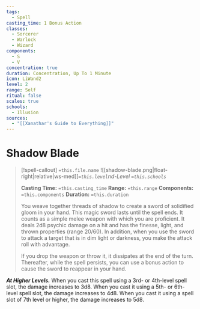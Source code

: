 ```yaml
---
tags:
  - Spell
casting_time: 1 Bonus Action
classes:
  - Sorcerer
  - Warlock
  - Wizard
components:
  - S
  - V
concentration: true
duration: Concentration, Up To 1 Minute
icon: LiWand2
level: 2
range: Self
ritual: false
scales: true
schools:
  - Illusion
sources:
  - "[[Xanathar's Guide to Everything]]"
---
```


# Shadow Blade

>[!spell-callout] `=this.file.name`
>![[shadow-blade.png|float-right|relative|ws-med]]*`=this.level`nd-Level `=this.schools`*
>
>**Casting Time:** `=this.casting_time`
>**Range:** `=this.range`
>**Components:** `=this.components`
>**Duration:** `=this.duration`
>
>You weave together threads of shadow to create a sword of solidified gloom in your hand. This magic sword lasts until the spell ends. It counts as a simple melee weapon with which you are proficient. It deals 2d8 psychic damage on a hit and has the finesse, light, and thrown properties (range 20/60). In addition, when you use the sword to attack a target that is in dim light or darkness, you make the attack roll with advantage.
>
>If you drop the weapon or throw it, it dissipates at the end of the turn. Thereafter, while the spell persists, you can use a bonus action to cause the sword to reappear in your hand.
>
>
***At Higher Levels.*** When you cast this spell using a 3rd- or 4th-level spell slot, the damage increases to 3d8. When you cast it using a 5th- or 6th-level spell slot, the damage increases to 4d8. When you cast it using a spell slot of 7th level or higher, the damage increases to 5d8.
